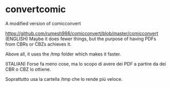 # convertcomic
A modified version of comicconvert

https://github.com/rumesh986/comicconvert/blob/master/comicconvert
(ENGLISH)
Maybe it does fewer things, but the purpose of having PDFs from CBRs or CBZs achieves it.

Above all, it uses the /tmp folder which makes it faster.

(ITALIAN)
Forse fa meno cose, ma lo scopo di avere dei PDF a partire da dei CBR o CBZ lo ottiene.

Soprattutto usa la cartella /tmp che lo rende più veloce.
